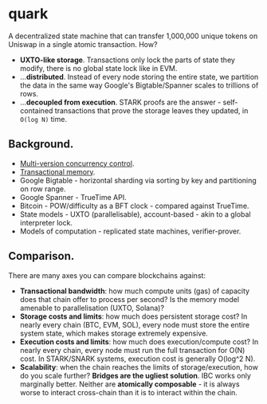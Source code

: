 quark
=====

A decentralized state machine that can transfer 1,000,000 unique tokens on Uniswap in a single atomic transaction. How?

 * **UXTO-like storage**. Transactions only lock the parts of state they modify, there is no global state lock like in EVM.
 * ...**distributed**. Instead of every node storing the entire state, we partition the data in the same way Google's Bigtable/Spanner scales to trillions of rows. 
 * ...**decoupled from execution**. STARK proofs are the answer - self-contained transactions that prove the storage leaves they updated, in `O(log N)` time. 

## Background.

 * [Multi-version concurrency control](https://en.wikipedia.org/wiki/Multiversion_concurrency_control).
 * [Transactional memory](https://en.wikipedia.org/wiki/Transactional_memory).
 * Google Bigtable - horizontal sharding via sorting by key and partitioning on row range.
 * Google Spanner - TrueTime API.
 * Bitcoin - POW/difficulty as a BFT clock - compared against TrueTime.
 * State models - UXTO (parallelisable), account-based - akin to a global interpreter lock.
 * Models of computation - replicated state machines, verifier-prover.

## Comparison.

There are many axes you can compare blockchains against:

 * **Transactional bandwidth**: how much compute units (gas) of capacity does that chain offer to process per second? Is the memory model amenable to parallelisation (UXTO, Solana)?
 * **Storage costs and limits**: how much does persistent storage cost? In nearly every chain (BTC, EVM, SOL), every node must store the entire system state, which makes storage extremely expensive.
 * **Execution costs and limits**: how much does execution/compute cost? In nearly every chain, every node must run the full transaction for O(N) cost. In STARK/SNARK systems, execution cost is generally O(log^2 N). 
 * **Scalability**: when the chain reaches the limits of storage/execution, how do you scale further? **Bridges are the ugliest solution**. IBC works only marginally better. Neither are **atomically composable** - it is always worse to interact cross-chain than it is to interact within the chain. 

